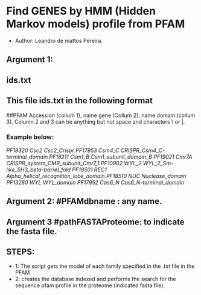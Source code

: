# Find GENES by HMM (Hidden Markov models) profile from PFAM
- Author: Leandro de mattos Pereira.

## Argument 1: 
## ids.txt
## This file ids.txt in the following format
##PFAM Accession (collum 1), name gene (Collum 2), name domain (collum 3). Column 2 and 3 can be anything but not space and characters \ or |.

### Example below:

*PF18320 Csc2 Csc2_Crispr*
*PF17953 Csm4_C CRISPR_Csm4_C-terminal_domain*
*PF18211 Csm1_B Csm1_subunit_domain_B*
*PF19021 Cmr7A CRISPR_system_CMR_subunit_Cmr7_1*
*PF10902 WYL_2 WYL_2_Sm-like_SH3_beta-barrel_fold*
*PF18501 REC1 Alpha_helical_recognition_lobe_domain*
*PF18510 NUC Nuclease_domain*
*PF13280 WYL WYL_domain*
*PF17952 Cas6_N Cas6_N-terminal_domain*

## Argument 2: #PFAMdbname : any name.
## Argument 3  #pathFASTAProteome: to indicate the fasta file.

## STEPS:
- 1: The script gets the model of each family specified in the .txt file in the PFAM
- 2: creates the database indexed and performs the search for the sequence pfam profile in the proteome (indicated fasta file).

